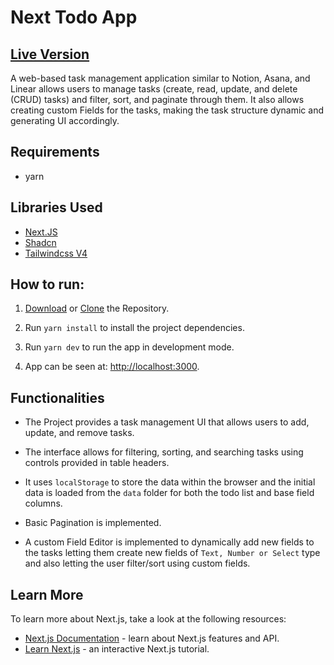 # Next Todo App

## [Live Version](https://next-todo-app-alpha-one.vercel.app)

A web-based task management application similar to Notion, Asana, and Linear allows users to manage tasks (create, read, update, and delete (CRUD) tasks) and filter, sort, and paginate through them. It also allows creating custom Fields for the tasks, making the task structure dynamic and generating UI accordingly.

## Requirements

- yarn

## Libraries Used

- [Next.JS](https://nextjs.org/)
- [Shadcn](https://ui.shadcn.com/)
- [Tailwindcss V4](https://tailwindcss.com/)

## How to run:

1. [Download](https://github.com/sagarchoudhary96/Next-Todo-App/archive/refs/heads/main.zip) or [Clone](https://github.com/sagarchoudhary96/Next-Todo-App.git) the Repository.
2. Run `yarn install` to install the project dependencies.

3. Run `yarn dev` to run the app in development mode.

4. App can be seen at: [http://localhost:3000](http://localhost:3000).


## Functionalities
* The Project provides a task management UI that allows users to add, update, and remove tasks.

* The interface allows for filtering, sorting, and searching tasks using controls provided in table headers.

* It uses `localStorage` to store the data within the browser and the initial data is loaded from the `data` folder for both the todo list and base field columns.

* Basic Pagination is implemented.

* A custom Field Editor is implemented to dynamically add new fields to the tasks letting them create new fields of `Text, Number or Select` type and also letting the user filter/sort using custom fields.


## Learn More

To learn more about Next.js, take a look at the following resources:

- [Next.js Documentation](https://nextjs.org/docs) - learn about Next.js features and API.
- [Learn Next.js](https://nextjs.org/learn) - an interactive Next.js tutorial.

